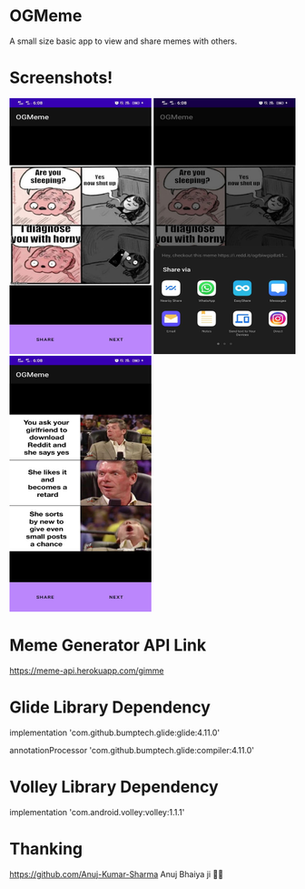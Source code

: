 # OGMeme
A small size basic app to view and share memes with others.

# Screenshots!

<img src="https://github.com/nsonthalia1/OGMeme/blob/master/a.jpeg" width="250px" height="450px" style="max-width:100%;">
<img src="https://github.com/nsonthalia1/OGMeme/blob/master/b.jpeg" width="250px" height="450px" style="max-width:100%;">
<img src="https://github.com/nsonthalia1/OGMeme/blob/master/c.jpeg" width="250px" height="450px" style="max-width:100%;">

# Meme Generator API Link
https://meme-api.herokuapp.com/gimme

# Glide Library Dependency
implementation 'com.github.bumptech.glide:glide:4.11.0'

annotationProcessor 'com.github.bumptech.glide:compiler:4.11.0'

# Volley Library Dependency
implementation 'com.android.volley:volley:1.1.1'

# Thanking
https://github.com/Anuj-Kumar-Sharma Anuj Bhaiya ji 🙏🙏
